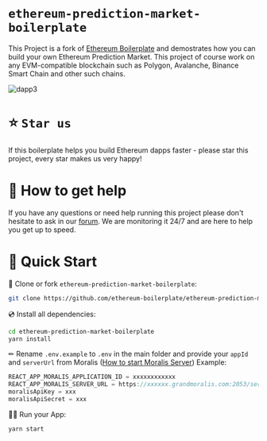 # `ethereum-prediction-market-boilerplate`

This Project is a fork of [Ethereum Boilerplate](https://github.com/ethereum-boilerplate/ethereum-boilerplate) and demostrates how you can build your own Ethereum Prediction Market. This project of course work on any EVM-compatible blockchain such as Polygon, Avalanche, Binance Smart Chain and other such chains.

![dapp3](https://github.com/ethereum-boilerplate/ethereum-prediction-market-boilerplate/blob/master/prediction-market.gif)

# ⭐️ `Star us`
If this boilerplate helps you build Ethereum dapps faster - please star this project, every star makes us very happy!

# 🤝 How to get help
If you have any questions or need help running this project please don't hesitate to ask in our [forum](https://forum.moralis.io/t/ethereum-prediction-market-boilerplate-questions/5020). We are monitoring it 24/7 and are here to help you get up to speed.

# 🚀 Quick Start

📄 Clone or fork `ethereum-prediction-market-boilerplate`:
```sh
git clone https://github.com/ethereum-boilerplate/ethereum-prediction-market-boilerplate.git
```
💿 Install all dependencies:
```sh
cd ethereum-prediction-market-boilerplate
yarn install 
```
✏ Rename `.env.example` to `.env` in the main folder and provide your `appId` and `serverUrl` from Moralis ([How to start Moralis Server](https://docs.moralis.io/moralis-server/getting-started/create-a-moralis-server)) 
Example:
```jsx
REACT_APP_MORALIS_APPLICATION_ID = xxxxxxxxxxxx
REACT_APP_MORALIS_SERVER_URL = https://xxxxxx.grandmoralis.com:2053/server
moralisApiKey = xxx
moralisApiSecret = xxx
```
🚴‍♂️ Run your App:
```sh
yarn start
```
